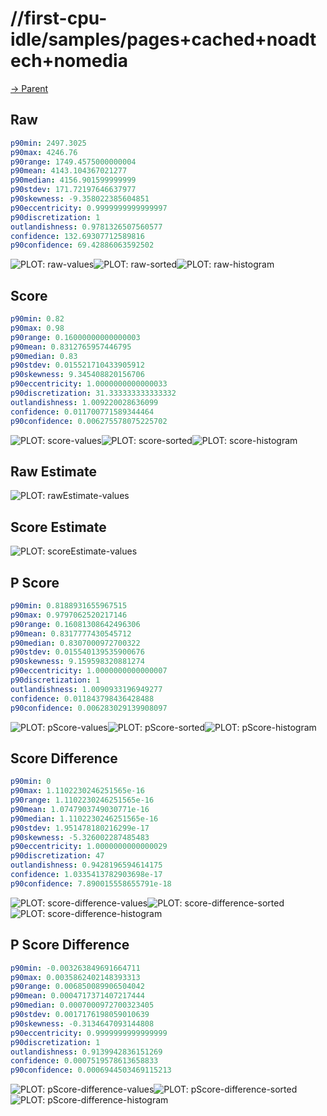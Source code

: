 
# //first-cpu-idle/samples/pages+cached+noadtech+nomedia

[→ Parent](../..)


## Raw


```yaml
p90min: 2497.3025
p90max: 4246.76
p90range: 1749.4575000000004
p90mean: 4143.104367021277
p90median: 4156.901599999999
p90stdev: 171.72197646637977
p90skewness: -9.358022385604851
p90eccentricity: 0.9999999999999997
p90discretization: 1
outlandishness: 0.9781326507560577
confidence: 132.69307712589816
p90confidence: 69.42886063592502

```

![PLOT: raw-values](./raw/values.svg)![PLOT: raw-sorted](./raw/sorted.svg)![PLOT: raw-histogram](./raw/histogram.svg)
## Score


```yaml
p90min: 0.82
p90max: 0.98
p90range: 0.16000000000000003
p90mean: 0.8312765957446795
p90median: 0.83
p90stdev: 0.015521710433905912
p90skewness: 9.345408820156706
p90eccentricity: 1.0000000000000033
p90discretization: 31.333333333333332
outlandishness: 1.009220028636099
confidence: 0.011700771589344464
p90confidence: 0.006275578075225702

```

![PLOT: score-values](./score/values.svg)![PLOT: score-sorted](./score/sorted.svg)![PLOT: score-histogram](./score/histogram.svg)
## Raw Estimate

![PLOT: rawEstimate-values](./rawEstimate/values.svg)
## Score Estimate

![PLOT: scoreEstimate-values](./scoreEstimate/values.svg)
## P Score


```yaml
p90min: 0.8188931655967515
p90max: 0.9797062520217146
p90range: 0.16081308642496306
p90mean: 0.8317777430545712
p90median: 0.8307000972700322
p90stdev: 0.015540139535900676
p90skewness: 9.159598320881274
p90eccentricity: 1.0000000000000007
p90discretization: 1
outlandishness: 1.0090933196949277
confidence: 0.011843798436428488
p90confidence: 0.006283029139908097

```

![PLOT: pScore-values](./pScore/values.svg)![PLOT: pScore-sorted](./pScore/sorted.svg)![PLOT: pScore-histogram](./pScore/histogram.svg)
## Score Difference


```yaml
p90min: 0
p90max: 1.1102230246251565e-16
p90range: 1.1102230246251565e-16
p90mean: 1.0747903749030771e-16
p90median: 1.1102230246251565e-16
p90stdev: 1.951478180216299e-17
p90skewness: -5.326002287485483
p90eccentricity: 1.0000000000000029
p90discretization: 47
outlandishness: 0.9428196594614175
confidence: 1.0335413782903698e-17
p90confidence: 7.890015558655791e-18

```

![PLOT: score-difference-values](./score-difference/values.svg)![PLOT: score-difference-sorted](./score-difference/sorted.svg)![PLOT: score-difference-histogram](./score-difference/histogram.svg)
## P Score Difference


```yaml
p90min: -0.003263849691664711
p90max: 0.0035862402148393313
p90range: 0.006850089906504042
p90mean: 0.0004717371407217444
p90median: 0.0007000972700323405
p90stdev: 0.0017176198059010639
p90skewness: -0.3134647093144808
p90eccentricity: 0.9999999999999999
p90discretization: 1
outlandishness: 0.9139942836151269
confidence: 0.0007519578613658833
p90confidence: 0.0006944503469115213

```

![PLOT: pScore-difference-values](./pScore-difference/values.svg)![PLOT: pScore-difference-sorted](./pScore-difference/sorted.svg)![PLOT: pScore-difference-histogram](./pScore-difference/histogram.svg)